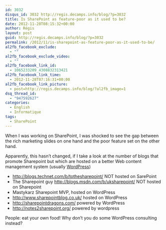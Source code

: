 ```yaml
---
id: 3032
disqus_id: 3032 http://regis.decamps.info/blog/?p=3032
title: Is SharePoint as feature-poor as it used to be?
date: 2012-11-28T08:15:32+00:00
author: Régis
layout: post
guid: http://regis.decamps.info/blog/?p=3032
permalink: /2012/11/is-sharepoint-as-feature-poor-as-it-used-to-be/
al2fb_facebook_exclude:
  - ""
al2fb_facebook_exclude_video:
  - ""
al2fb_facebook_link_id:
  - 1065233209_4308832313421
al2fb_facebook_link_time:
  - 2012-11-28T07:16:31+00:00
al2fb_facebook_link_picture:
  - post=http://regis.decamps.info/blog/?al2fb_image=1
dsq_thread_id:
  - "947592627"
categories:
  - English
  - Informatique
tags:
  - SharePoint
---
```

When I was working on SharePoint, I was shocked to see the gap between the rich marketing slides on one hand and the poor feature set on the other hand.

Apparently, this hasn’t changed, if I take a look at the number of blogs that promote Sharepoint but which are hosted on a better Web content management system (usually [WordPress](http://wordpress.org/))

  * http://blogs.technet.com/b/tothesharepoint/ NOT hosted on SarePoint
  * The Sharepoint guy http://blogs.msdn.com/b/uksharepoint/ NOT hosted on Sharepoint
  * Mastykarz Sharepoint MVP, hosted on WordPress
  * http://www.sharepointblog.co.uk/ hosted on WordPress
  * http://sharepointdragons.com/ powered by WordPress
  * http://notes2sharepoint.org/ powered by wordpress

People: eat your own food! Why don’t you do some WordPress consulting instead?
